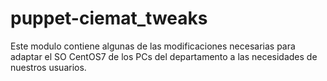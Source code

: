 # puppet-ciemat_tweaks

Este modulo contiene algunas de las modificaciones necesarias para adaptar el SO CentOS7 de los PCs del departamento a las necesidades de nuestros usuarios.
